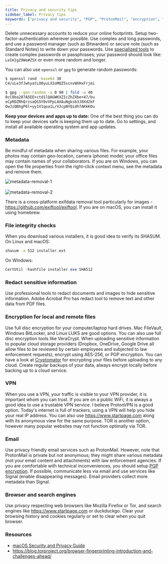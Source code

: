 ```yaml
---
title: Privacy and security tips
sidebar_label: Privacy tips
keywords: ["privacy and security", "PGP", "ProtonMail", "encryption", "metadata", "VPN"]
---
```


Delete unnecessary accounts to reduce your online footprints. Setup
two-factor-authentication wherever possible. Use complex and long passwords, and
use a password manager (such as Bitwarden) or secure note (such as Standard
Notes) to write down your passwords. Use [specialized tools](
https://bitwarden.com/password-generator/) to create complex passwords or
passphrases; your password should look like: `LeIH}gZ9We#Z5X` or even more
random and longer.

You can also use `openssl` or `gpg` to generate random passwords:
```bash
$ openssl rand -base64 30
C4/uLe3fJwhyatLO0yuLX2oMQZ5scnvWXHxFrjmi
```

```bash
$ gpg --gen-random -a 0 90 | fold -w 40
0cC0ba287A5EE+ctd1lQAGWKXZIcZhZXbe+47/bu
eCpRDZRhQrzsaQS5Y0vVPpLAXAuNgksb3J8Xd2kF
OwJzQBhgP6l+yy1V1qoa1L/VJcpNYQidhfAKkKOu
```

**Keep your devices and apps up to date:** One of the best thing you can do to
keep your devices safe is keeping them up to date. Go to settings, and install
all available operating system and app updates.

### Metadata

Be mindful of metadata when sharing various files. For example, your photos may
contain geo-location, camera (phone) model; your office files may contain names
of your collaborators. If you are on Windows, you can open the file properties
from the right-click context menu, see the metadata and remove them.

<div>
<picture>
  <source type="image/webp" srcSet={require("/img/metadata-removal-1.webp").default} />
  <img src={require("/img/metadata-removal-1.png").default} alt="metadata-removal-1" />
</picture>
</div>
<br />

<div>
<picture>
  <source type="image/webp" srcSet={require("/img/metadata-removal-2.webp").default} />
  <img src={require("/img/metadata-removal-2.png").default} alt="metadata-removal-2" />
</picture>
</div>

There is a cross-platform exifdata removal tool particularly for images -
<https://github.com/exiftool/exiftool>. If you are on macOS, you can install it
using homebrew.


### File integrity checks

When you download various installers, it is good idea to verify its SHASUM. On
Linux and macOS:
```bash
shasum -a 512 installer.ext
```

On Windows:
```powershell
CertUtil -hashfile installer.exe SHA512
```


### Redact sensitive information

Use professional tools to redact documents and images to hide sensitive
information. Adobe Acrobat Pro has redact tool to remove text and other data
from PDF files.


### Encryption for local and remote files

Use full disc encryption for your computer/laptop hard drives. Mac FileVault,
Windows BitLocker, and Linux LUKS are good options. You can also use full disc
encryption tools like VeraCrypt. When uploading sensitive information to popular
cloud storage providers (Dropbox, OneDrive, Google Drive all allow files to be
reviewed by certain employees and subjected to law enforcement requests),
encrypt using AES-256, or PGP encryption. You can have a look at [Cryptomator](
https://cryptomator.org) for encrypting your files before uploading to any
cloud. Create regular backups of your data, always encrypt locally before
backing up to a cloud service.


### VPN

When you use a VPN, your traffic is visible to your VPN provider, it is
important whom you can trust. If you are on a public WiFi, it is always a good
idea to use a trustable VPN service. I believe ProtonVPN is a good option.
Today's internet is full of trackers, using a VPN will help you hide your real
IP address. You can also use <https://www.startpage.com> along with its
anonymous view for the same purpose. TOR is another option, however many popular
websites may not function optimally via TOR.


### Email

Use privacy friendly email services such as ProtonMail. However, note that
ProtonMail is private but not anonymous; they might share various metadata (not
your email content and attachments) with law enforcement agencies. If you are
comfortable with technical inconveniences, you should setup [PGP encryption](
https://emailselfdefense.fsf.org/). If possible, communicate less via email and
use services like Signal (enable disappearing messages). Email providers collect
more metadata than Signal.


### Browser and search engines

Use privacy respecting web browsers like Mozilla Firefox or Tor, and search
engines like <https://www.startpage.com> or duckduckgo. Clear your browsing
history and cookies regularly or set to clear when you quit browser.


### Resources

- [macOS Security and Privacy Guide](https://github.com/drduh/macOS-Security-and-Privacy-Guide)
- <https://blog.torproject.org/browser-fingerprinting-introduction-and-challenges-ahead/>
